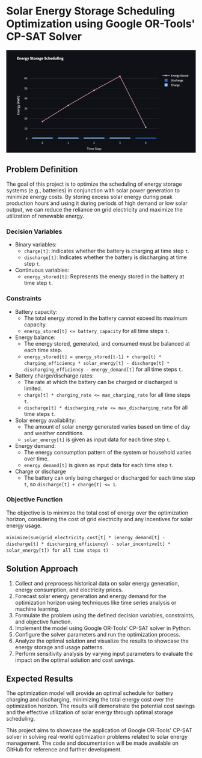 # Solar Energy Storage Scheduling Optimization using Google OR-Tools' CP-SAT Solver
![Infographics](https://github.com/tataknu/energy-opt/blob/main/docs/screenshot.png)

## Problem Definition

The goal of this project is to optimize the scheduling of energy storage systems (e.g., batteries) in conjunction with solar power generation to minimize energy costs. By storing excess solar energy during peak production hours and using it during periods of high demand or low solar output, we can reduce the reliance on grid electricity and maximize the utilization of renewable energy. 

### Decision Variables

- Binary variables:
  - `charge[t]`: Indicates whether the battery is charging at time step `t`.
  - `discharge[t]`: Indicates whether the battery is discharging at time step `t`.
- Continuous variables:
  - `energy_stored[t]`: Represents the energy stored in the battery at time step `t`.

### Constraints

- Battery capacity:
  - The total energy stored in the battery cannot exceed its maximum capacity.
  - `energy_stored[t] <= battery_capacity` for all time steps `t`.
- Energy balance:
  - The energy stored, generated, and consumed must be balanced at each time step.
  - `energy_stored[t] = energy_stored[t-1] + charge[t] * charging_efficiency * solar_energy[t] - discharge[t] * discharging_efficiency - energy_demand[t]` for all time steps `t`.
- Battery charge/discharge rates:
  - The rate at which the battery can be charged or discharged is limited.
  - `charge[t] * charging_rate <= max_charging_rate` for all time steps `t`.
  - `discharge[t] * discharging_rate <= max_discharging_rate` for all time steps `t`.
- Solar energy availability:
  - The amount of solar energy generated varies based on time of day and weather conditions.
  - `solar_energy[t]` is given as input data for each time step `t`.
- Energy demand:
  - The energy consumption pattern of the system or household varies over time.
  - `energy_demand[t]` is given as input data for each time step `t`.
- Charge or discharge
  - The battery can only being charged or discharged for each time step `t`, so `discharge[t] + charge[t] <= 1`.

### Objective Function

The objective is to minimize the total cost of energy over the optimization horizon, considering the cost of grid electricity and any incentives for solar energy usage. 

`minimize(sum(grid_electricity_cost[t] * (energy_demand[t] - discharge[t] * discharging_efficiency) - solar_incentive[t] * solar_energy[t]) for all time steps t)`

## Solution Approach

1. Collect and preprocess historical data on solar energy generation, energy consumption, and electricity prices.
2. Forecast solar energy generation and energy demand for the optimization horizon using techniques like time series analysis or machine learning.
3. Formulate the problem using the defined decision variables, constraints, and objective function.
4. Implement the model using Google OR-Tools' CP-SAT solver in Python.
5. Configure the solver parameters and run the optimization process.
6. Analyze the optimal solution and visualize the results to showcase the energy storage and usage patterns.
7. Perform sensitivity analysis by varying input parameters to evaluate the impact on the optimal solution and cost savings.

## Expected Results

The optimization model will provide an optimal schedule for battery charging and discharging, minimizing the total energy cost over the optimization horizon. The results will demonstrate the potential cost savings and the effective utilization of solar energy through optimal storage scheduling. 

This project aims to showcase the application of Google OR-Tools' CP-SAT solver in solving real-world optimization problems related to solar energy management. The code and documentation will be made available on GitHub for reference and further development.
